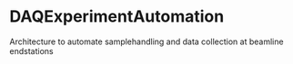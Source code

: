 # DAQExperimentAutomation
Architecture to automate samplehandling and data collection at beamline endstations
